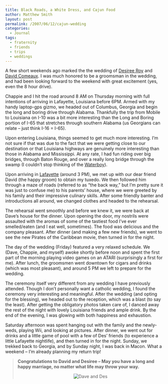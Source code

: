 ```yaml
---
title: Black Roads, a White Dress, and Cajun Food
author: Matthew Smith
layout: post
permalink: /2007/06/12/cajun-wedding
categories:
  - Journal
tags:
  - fraternity
  - friends
  - trips
  - weddings
---
```

A few short weekends ago marked the the wedding of [Desiree Roy][1] and [David Comeaux][2]. I was much honored to be a groomsman in the wedding, and had been looking forward to the weekend with great excitement (yes, even the 8 hour drive).

Chappie and I hit the road around 8 AM on Thursday morning with full intentions of arriving in Lafayette, Louisiana before 6PM. Armed with my handy laptop-gps gizmo, we headed out of Columbus, Georgia and begin the long and boring drive through Alabama. Thankfully the trip from Mobile to Louisiana on I-10 was a bit more interesting than the Long and Boring portion of I-65 that stretches through southern Alabama (us Georgians can relate &#8211; just think I-16 = I-65).

Upon entering Louisiana, things seemed to get much more interesting. I&#8217;m not sure if that was due to the fact that we were getting close to our destination or that Louisiana highways are genuinely more interesting than those in Alabama and Mississippi. At any rate, I had fun riding over big bridges, through Baton Rouge, and over a really long bridge through the swamp (I couldn&#8217;t stop thinking of the [Waterboy][3]).

<!--more-->

Upon arriving in [Lafayette][4] (around 3 PM), we met up with our dear friend David (the happy groom) to obtain my tuxedo. We then followed him through a maze of roads (referred to as &#8220;the back way,&#8221; but I&#8217;m pretty sure it was just to confuse me) to his parents&#8217; house, where we were greeted by his family and their impressive culinary skills. After some friendly banter and introductions all around, we changed clothes and headed to the rehearsal.

The rehearsal went smoothly and before we knew it, we were back at Dave&#8217;s house for the dinner. Upon opening the door, my nostrils were assaulted with the aromas of some of the tastiest food I&#8217;ve ever smelled/eaten (and I eat well, sometimes). The food was delicious and the company pleasant. After dinner (and making a few new friends), we went to see the new Pirates of the Caribbean movie, then turned in for the night.

The day of the wedding (Friday) featured a very relaxed schedule. We (Dave, Chappie, and myself) awoke shortly before noon and spent the first part of the morning playing video games on an ATARI (surprisingly a first for me). After lunch, the groomsmen went downtown for cigars and drinks (which was most pleasant), and around 5 PM we left to prepare for the wedding.

The ceremony itself very different from any wedding I have previously attended. Though I don&#8217;t personally want a catholic wedding, I found the ceremony very interesting and meaningful. After the wedding (and opting for the blessing), we headed out to the reception, which was a blast (to say the least). After getting the obligatory photos taken care of, I danced away the rest of the night with lovely Louisiana friends and ample drink. By the end of the evening, I was glowing with both happiness and exhaustion.

Saturday afternoon was spent hanging out with the family and the newly-weds, playing Wii, and looking at pictures. After dinner, we went out for drinks and a little game of pool with a few of Des&#8217; friends (to experience a little Lafayette nightlife), and then turned in for the night. Sunday, we trekked back to Georgia, and by Sunday night, I was back in Macon. What a weekend &#8211; I&#8217;m already planning my return trip!

> **Congratulations to David and Desiree &#8211; May you have a long and happy marriage, no matter what life may throw your way.**
> 
> <p align="center">
>   <img src="http://digivation.net/wp-content/uploads/2007/06/married.jpg" alt="Dave and Des" />
> </p>

 [1]: http://desiree.davidcomeaux.com
 [2]: http://davidcomeaux.com
 [3]: http://www.imdb.com/title/tt0120484/
 [4]: http://en.wikipedia.org/wiki/Lafayette,_Louisiana